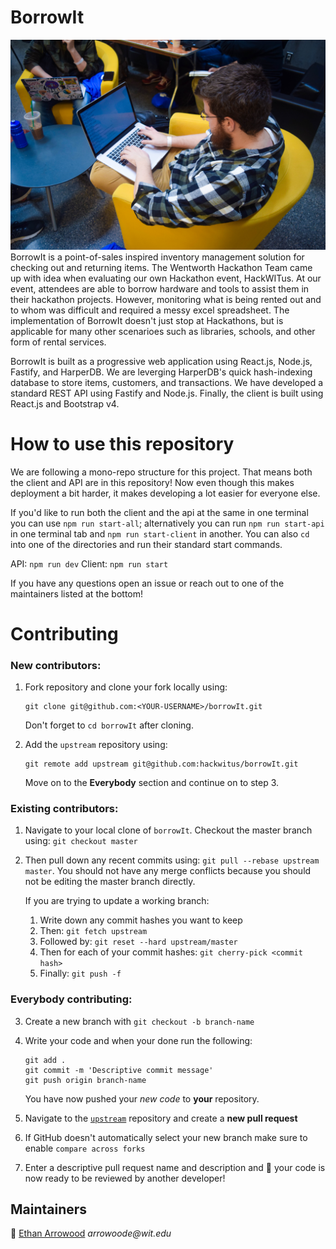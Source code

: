 # BorrowIt

![headerimage](DSC_0058.jpg)
BorrowIt is a point-of-sales inspired inventory management solution for checking out and returning items. The Wentworth Hackathon Team came up with idea when evaluating our own Hackathon event, HackWITus. At our event, attendees are able to borrow hardware and tools to assist them in their hackathon projects. However, monitoring what is being rented out and to whom was difficult and required a messy excel spreadsheet. The implementation of BorrowIt doesn't just stop at Hackathons, but is applicable for many other scenarioes such as libraries, schools, and other form of rental services. 

BorrowIt is built as a progressive web application using React.js, Node.js, Fastify, and HarperDB. We are leverging HarperDB's quick hash-indexing database to store items, customers, and transactions. We have developed a standard REST API using Fastify and Node.js. Finally, the client is built using React.js and Bootstrap v4. 


# How to use this repository

We are following a mono-repo structure for this project. That means both the client and API are in this repository! Now even though this makes deployment a bit harder, it makes developing a lot easier for everyone else. 

If you'd like to run both the client and the api at the same in one terminal you can use `npm run start-all`; alternatively you can run `npm run start-api` in one terminal tab and `npm run start-client` in another. You can also `cd` into one of the directories and run their standard start commands.

API: `npm run dev`
Client: `npm run start`

If you have any questions open an issue or reach out to one of the maintainers listed at the bottom!

# Contributing

### New contributors:
1. Fork repository and clone your fork locally using:

    ```
    git clone git@github.com:<YOUR-USERNAME>/borrowIt.git
    ```

    Don't forget to `cd borrowIt` after cloning.

2. Add the `upstream` repository using:

    ```
    git remote add upstream git@github.com:hackwitus/borrowIt.git
    ```

    Move on to the __Everybody__ section and continue on to step 3.

### Existing contributors: 
1. Navigate to your local clone of `borrowIt`. Checkout the master branch using: `git checkout master`
2. Then pull down any recent commits using: `git pull --rebase upstream master`. You should not have any merge conflicts because you should not be editing the master branch directly. 

    If you are trying to update a working branch: 
      1. Write down any commit hashes you want to keep
      2. Then: `git fetch upstream`
      3. Followed by: `git reset --hard upstream/master`
      4. Then for each of your commit hashes: `git cherry-pick <commit hash>`
      5. Finally: `git push -f`

### Everybody contributing:
3. Create a new branch with `git checkout -b branch-name`
4. Write your code and when your done run the following:

    ```
    git add .
    git commit -m 'Descriptive commit message'
    git push origin branch-name
    ```

    You have now pushed your _new code_ to __your__ repository. 

5. Navigate to the [`upstream`](https://github.com/hackwitus/borrowIt.git) repository and create a __new pull request__
6. If GitHub doesn't automatically select your new branch make sure to enable `compare across forks`
7. Enter a descriptive pull request name and description and 🎉 your code is now ready to be reviewed by another developer!

## Maintainers

🦉 [Ethan Arrowood](https://github.com/ethan-arrowood) _arrowoode@wit.edu_
